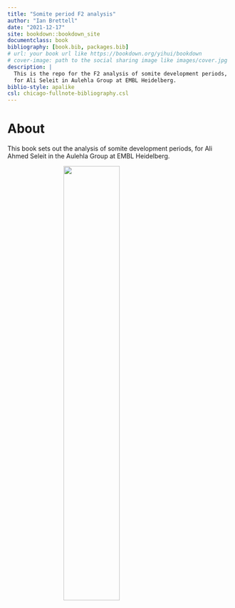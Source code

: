 ```yaml
--- 
title: "Somite period F2 analysis"
author: "Ian Brettell"
date: "2021-12-17"
site: bookdown::bookdown_site
documentclass: book
bibliography: [book.bib, packages.bib]
# url: your book url like https://bookdown.org/yihui/bookdown
# cover-image: path to the social sharing image like images/cover.jpg
description: |
  This is the repo for the F2 analysis of somite development periods,
  for Ali Seleit in Aulehla Group at EMBL Heidelberg.
biblio-style: apalike
csl: chicago-fullnote-bibliography.csl
---
```


# About

This book sets out the analysis of somite development periods, for Ali Ahmed Seleit in the Aulehla Group at EMBL Heidelberg.


<img src="/Users/brettell/Documents/Repositories/somites/book/plots/somite_period_zamzar.gif" width="50%" style="display: block; margin: auto;" />



